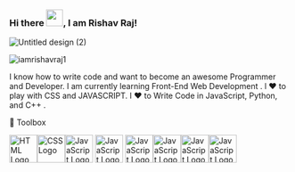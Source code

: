 ### Hi there <img src="https://raw.githubusercontent.com/MartinHeinz/MartinHeinz/master/wave.gif" width="30px">, I am Rishav Raj!


![Untitled design (2)](https://user-images.githubusercontent.com/62508858/114602766-9acb6780-9cb4-11eb-9a07-21ee43c56209.gif)



<p align="left"> <img src="https://komarev.com/ghpvc/?username=iamrishavraj1&label=Profile%20views&color=0e75b6&style=flat" alt="iamrishavraj1" /> </p>

I know how to write code and want to become an awesome Programmer and Developer. I am currently learning Front-End Web Development . l ❤ to play with CSS and JAVASCRIPT. I ❤ to Write Code in JavaScript, Python, and C++ . 


🧰 Toolbox

<img src="https://cdn.worldvectorlogo.com/logos/html5.svg" alt="HTML Logo" width="50" height="50"/><img src="https://cdn.worldvectorlogo.com/logos/css3.svg" alt="CSS Logo" width="50" height="50"/><img src="https://cdn.worldvectorlogo.com/logos/javascript.svg" alt="JavaScript Logo" width="50" height="50"/>      <img src="https://cdn.worldvectorlogo.com/logos/bootstrap-4.svg" alt="JavaScript Logo" width="50" height="50"/> <img src="https://cdn.worldvectorlogo.com/logos/sass-1.svg" alt="JavaScript Logo" width="50" height="50"/><img src="https://cdn.worldvectorlogo.com/logos/less.svg" alt="JavaScript Logo" width="50" height="50"/><img src="https://cdn.worldvectorlogo.com/logos/git-icon.svg" alt="JavaScript Logo" width="50" height="50"/><img src="https://cdn.worldvectorlogo.com/logos/c.svg"  alt="JavaScript Logo" width="50" height="50"/>


